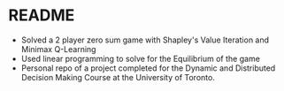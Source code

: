 # README

- Solved a 2 player zero sum game with Shapley's Value Iteration and Minimax Q-Learning
- Used linear programming to solve for the Equilibrium of the game
- Personal repo of a project completed for the Dynamic and Distributed Decision Making Course at the University of Toronto.

